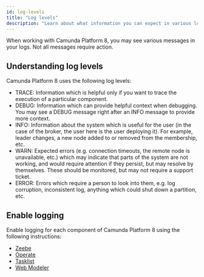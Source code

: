 ```yaml
---
id: log-levels
title: "Log levels"
description: "Learn about what information you can expect in various log levels and how to handle them"
---
```


When working with Camunda Platform 8, you may see various messages in your logs. Not all messages require action.

## Understanding log levels

Camunda Platform 8 uses the following log levels:

- TRACE: Information which is helpful only if you want to trace the execution of a particular component.
- DEBUG: Information which can provide helpful context when debugging. You may see a DEBUG message right after an INFO message to provide more context.
- INFO: Information about the system which is useful for the user (in the case of the broker, the user here is the user deploying it). For example, leader changes, a new node added to or removed from the membership, etc.
- WARN: Expected errors (e.g. connection timeouts, the remote node is unavailable, etc.) which may indicate that parts of the system are not working, and would require attention if they persist, but may resolve by themselves. These should be monitored, but may not require a support ticket.
- ERROR: Errors which require a person to look into them, e.g. log corruption, inconsistent log, anything which could shut down a partition, etc.

## Enable logging

Enable logging for each component of Camunda Platform 8 using the following instructions:

- [Zeebe](../zeebe-deployment/configuration/logging.md)
- [Operate](../operate-deployment/operate-configuration.md/#logging)
- [Tasklist](../tasklist-deployment/tasklist-configuration.md/#logging)
- [Web Modeler](../modeler/web-modeler/configuration/logging.md)
